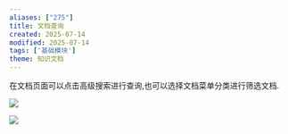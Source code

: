 ```yaml
---
aliases: ["275"]
title: 文档查询
created: 2025-07-14
modified: 2025-07-14
tags: ['基础模块']
theme: 知识文档
---
```


在文档页面可以点击高级搜索进行查询,也可以选择文档菜单分类进行筛选文档.

![](616f652697a31be94cd126bcf99f1dab.jpg)

![](5b274bb590fca3165b4812cf23bc9b2b.jpg)